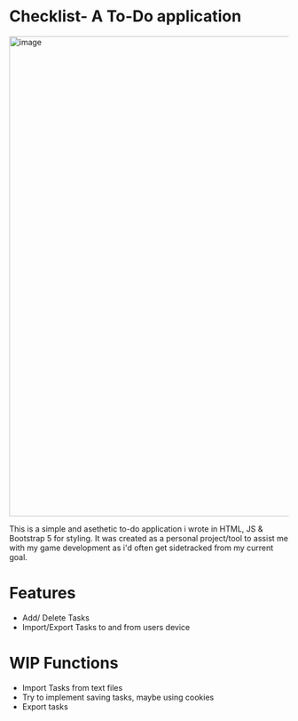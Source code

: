 # Checklist- A To-Do application

<img width="1919" height="864" alt="image" src="https://github.com/user-attachments/assets/98c94c34-ef1a-4b0d-9b7a-9331309fcc89" />


This is a simple and asethetic to-do application i wrote in HTML, JS & Bootstrap 5 for styling.
It was created as a personal project/tool to assist me with my game development as i'd often get sidetracked from my current goal.

# Features
- Add/ Delete Tasks
- Import/Export Tasks to and from users device

# WIP Functions
- Import Tasks from text files
- Try to implement saving tasks, maybe using cookies
- Export tasks
